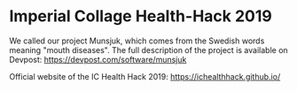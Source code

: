 # Imperial Collage Health-Hack 2019

We called our project Munsjuk, which comes from the Swedish words meaning "mouth diseases".
The full description of the project is available on Devpost:
https://devpost.com/software/munsjuk

Official website of the IC Health Hack 2019:
https://ichealthhack.github.io/
